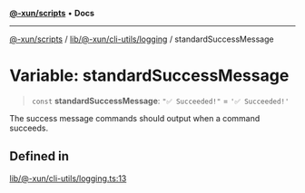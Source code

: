 [**@-xun/scripts**](../../../../../README.md) • **Docs**

***

[@-xun/scripts](../../../../../README.md) / [lib/@-xun/cli-utils/logging](../README.md) / standardSuccessMessage

# Variable: standardSuccessMessage

> `const` **standardSuccessMessage**: `"✅ Succeeded!"` = `'✅ Succeeded!'`

The success message commands should output when a command succeeds.

## Defined in

[lib/@-xun/cli-utils/logging.ts:13](https://github.com/Xunnamius/xscripts/blob/4c305ac01bcb5579e4796a0cd2b08508dc5de5e1/lib/@-xun/cli-utils/logging.ts#L13)

